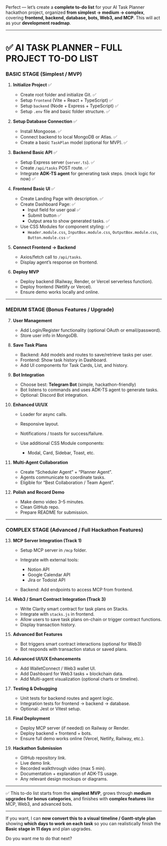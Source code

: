 Perfect — let’s create a **complete to-do list** for your AI Task Planner hackathon project, organized **from simplest → medium → complex**, covering **frontend, backend, database, bots, Web3, and MCP**. This will act as your **development roadmap**.

---

# ✅ AI TASK PLANNER – FULL PROJECT TO-DO LIST

### **BASIC STAGE (Simplest / MVP)**


1. **Initialize Project** ✅
    * Create root folder and initialize Git. ✅
    * Setup `frontend` (Vite + React + TypeScript) ✅
    * Setup `backend` (Node + Express + TypeScript) ✅
    * Setup `.env` file and basic folder structure. ✅


2. **Setup Database Connection** ✅
    * Install Mongoose. ✅
    * Connect backend to local MongoDB or Atlas. ✅
    * Create a basic `TaskPlan` model (optional for MVP). ✅


3. **Backend Basic API** ✅
    * Setup Express server (`server.ts`). ✅
    * Create `/api/tasks` POST route. ✅
    * Integrate **ADK-TS agent** for generating task steps. (mock logic for now) ✅


4. **Frontend Basic UI** ✅
     * Create Landing Page with description. ✅
     * Create Dashboard Page: ✅
         * Input field for user goal ✅
         * Submit button ✅
         * Output area to show generated tasks. ✅
     * Use CSS Modules for component styling: ✅
         * `Header.module.css`, `InputBox.module.css`, `OutputBox.module.css`, `Button.module.css` ✅

5. **Connect Frontend → Backend**

   * Axios/fetch call to `/api/tasks`.
   * Display agent’s response on frontend.

6. **Deploy MVP**

   * Deploy backend (Railway, Render, or Vercel serverless function).
   * Deploy frontend (Netlify or Vercel).
   * Ensure demo works locally and online.

---

### **MEDIUM STAGE (Bonus Features / Upgrade)**

7. **User Management**

   * Add Login/Register functionality (optional OAuth or email/password).
   * Store user info in MongoDB.

8. **Save Task Plans**

   * Backend: Add models and routes to save/retrieve tasks per user.
   * Frontend: Show task history in Dashboard.
   * Add UI components for Task Cards, List, and history.

9. **Bot Integration**

   * Choose best: **Telegram Bot** (simple, hackathon-friendly)
   * Bot listens to commands and uses ADK-TS agent to generate tasks.
   * Optional: Discord Bot integration.

10. **Enhanced UI/UX**

    * Loader for async calls.
    * Responsive layout.
    * Notifications / toasts for success/failure.
    * Use additional CSS Module components:

      * Modal, Card, Sidebar, Toast, etc.

11. **Multi-Agent Collaboration**

    * Create “Scheduler Agent” + “Planner Agent”.
    * Agents communicate to coordinate tasks.
    * Eligible for “Best Collaboration / Team Agent”.

12. **Polish and Record Demo**

    * Make demo video 3–5 minutes.
    * Clean GitHub repo.
    * Prepare README for submission.

---

### **COMPLEX STAGE (Advanced / Full Hackathon Features)**

13. **MCP Server Integration (Track 1)**

    * Setup MCP server in `/mcp` folder.
    * Integrate with external tools:

      * Notion API
      * Google Calendar API
      * Jira or Todoist API
    * Backend: Add endpoints to access MCP from frontend.

14. **Web3 / Smart Contract Integration (Track 3)**

    * Write Clarity smart contract for task plans on Stacks.
    * Integrate with `stacks.js` in frontend.
    * Allow users to save task plans on-chain or trigger contract functions.
    * Display transaction history.

15. **Advanced Bot Features**

    * Bot triggers smart contract interactions (optional for Web3)
    * Bot responds with transaction status or saved plans.

16. **Advanced UI/UX Enhancements**

    * Add WalletConnect / Web3 wallet UI.
    * Add Dashboard for Web3 tasks + blockchain data.
    * Add Multi-agent visualization (optional charts or timeline).

17. **Testing & Debugging**

    * Unit tests for backend routes and agent logic.
    * Integration tests for frontend → backend → database.
    * Optional: Jest or Vitest setup.

18. **Final Deployment**

    * Deploy MCP server (if needed) on Railway or Render.
    * Deploy backend + frontend + bots.
    * Ensure full demo works online (Vercel, Netlify, Railway, etc.).

19. **Hackathon Submission**

    * GitHub repository link.
    * Live demo link.
    * Recorded walkthrough video (max 5 min).
    * Documentation + explanation of ADK-TS usage.
    * Any relevant design mockups or diagrams.

---

✅ This to-do list starts from the **simplest MVP**, grows through **medium upgrades for bonus categories**, and finishes with **complex features** like MCP, Web3, and advanced bots.

---

If you want, I can **now convert this to a visual timeline / Gantt-style plan** showing **which days to work on each task** so you can realistically finish the **Basic stage in 11 days** and plan upgrades.

Do you want me to do that next?
